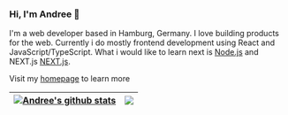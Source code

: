 ### Hi, I'm Andree 👋

I'm a web developer based in Hamburg, Germany. I love building products for the web. Currently i do mostly frontend development using React and JavaScript/TypeScript. What i would like to learn next is [Node.js](https://nodejs.org/en/) and NEXT.js [NEXT.js](https://nextjs.org/).

Visit my [homepage](https://andree-wille.de) to learn more

| <a href="[https://github.com/andreewille/github-readme-stats](https://github.com/anuraghazra/github-readme-stats)"><img align="center" src="https://github-readme-stats.vercel.app/api?username=andreewille&show_icons=true&include_all_commits=true&theme=buefy&hide_border=true&count_private=true" alt="Andree's github stats" /></a> | <a href="[https://github.com/andreewille/github-readme-stats](https://github.com/anuraghazra/github-readme-stats)"><img align="center" src="https://github-readme-stats.vercel.app/api/top-langs/?username=andreewille&layout=compact&theme=buefy&hide_border=true" /></a> |
| ------------- | ------------- |

<!--
**AndreeWille/AndreeWille** is a ✨ _special_ ✨ repository because its `README.md` (this file) appears on your GitHub profile.

Here are some ideas to get you started:

- 🔭 I’m currently working on ...
- 🌱 I’m currently learning ...
- 👯 I’m looking to collaborate on ...
- 🤔 I’m looking for help with ...
- 💬 Ask me about ...
- 📫 How to reach me: ...
- 😄 Pronouns: ...
- ⚡ Fun fact: ...
-->
